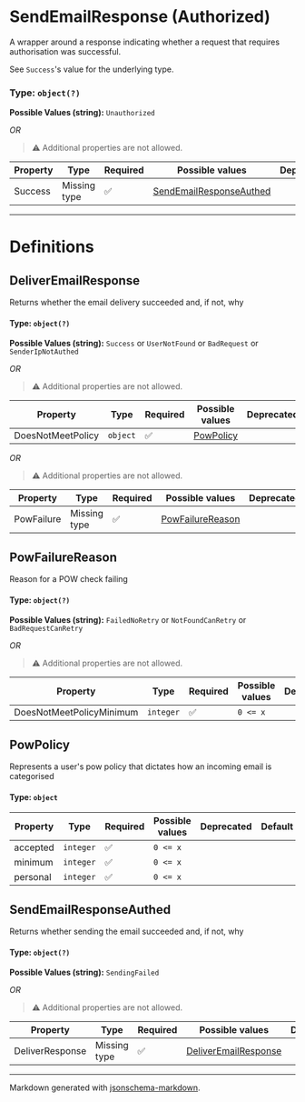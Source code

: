 # SendEmailResponse (Authorized)

A wrapper around a response indicating whether a request that requires authorisation was
successful.

See `Success`'s value for the underlying type.

### Type: `object(?)`

**Possible Values (string):** `Unauthorized`

_OR_ 

> ⚠️ Additional properties are not allowed.

| Property | Type | Required | Possible values | Deprecated | Default | Description | Examples |
| -------- | ---- | -------- | --------------- | ---------- | ------- | ----------- | -------- |
| Success | Missing type | ✅ | [SendEmailResponseAuthed](#sendemailresponseauthed) |  |  |  |  |


---

# Definitions

## DeliverEmailResponse

Returns whether the email delivery succeeded and, if not, why

#### Type: `object(?)`

**Possible Values (string):** `Success` or `UserNotFound` or `BadRequest` or `SenderIpNotAuthed`

_OR_ 

> ⚠️ Additional properties are not allowed.

| Property | Type | Required | Possible values | Deprecated | Default | Description | Examples |
| -------- | ---- | -------- | --------------- | ---------- | ------- | ----------- | -------- |
| DoesNotMeetPolicy | `object` | ✅ | [PowPolicy](#powpolicy) |  |  |  |  |

_OR_ 

> ⚠️ Additional properties are not allowed.

| Property | Type | Required | Possible values | Deprecated | Default | Description | Examples |
| -------- | ---- | -------- | --------------- | ---------- | ------- | ----------- | -------- |
| PowFailure | Missing type | ✅ | [PowFailureReason](#powfailurereason) |  |  |  |  |

## PowFailureReason

Reason for a POW check failing

#### Type: `object(?)`

**Possible Values (string):** `FailedNoRetry` or `NotFoundCanRetry` or `BadRequestCanRetry`

_OR_ 

> ⚠️ Additional properties are not allowed.

| Property | Type | Required | Possible values | Deprecated | Default | Description | Examples |
| -------- | ---- | -------- | --------------- | ---------- | ------- | ----------- | -------- |
| DoesNotMeetPolicyMinimum | `integer` | ✅ | `0 <= x ` |  |  |  |  |

## PowPolicy

Represents a user's pow policy that dictates how an incoming email is categorised

#### Type: `object`

| Property | Type | Required | Possible values | Deprecated | Default | Description | Examples |
| -------- | ---- | -------- | --------------- | ---------- | ------- | ----------- | -------- |
| accepted | `integer` | ✅ | `0 <= x ` |  |  |  |  |
| minimum | `integer` | ✅ | `0 <= x ` |  |  |  |  |
| personal | `integer` | ✅ | `0 <= x ` |  |  |  |  |

## SendEmailResponseAuthed

Returns whether sending the email succeeded and, if not, why

#### Type: `object(?)`

**Possible Values (string):** `SendingFailed`

_OR_ 

> ⚠️ Additional properties are not allowed.

| Property | Type | Required | Possible values | Deprecated | Default | Description | Examples |
| -------- | ---- | -------- | --------------- | ---------- | ------- | ----------- | -------- |
| DeliverResponse | Missing type | ✅ | [DeliverEmailResponse](#deliveremailresponse) |  |  |  |  |


---

Markdown generated with [jsonschema-markdown](https://github.com/elisiariocouto/jsonschema-markdown).
